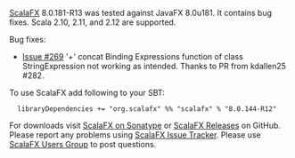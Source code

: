 [ScalaFX][1] 8.0.181-R13 was tested against JavaFX 8.0u181. It contains bug fixes.
Scala 2.10, 2.11, and 2.12 are supported.

Bug fixes:

* [Issue #269][269] '+' concat Binding Expressions function of class StringExpression not working as intended. Thanks to PR from kdallen25 #282.


To use ScalaFX add following to your SBT:

      libraryDependencies += "org.scalafx" %% "scalafx" % "8.0.144-R12"

For downloads visit [ScalaFX on Sonatype][2] or [ScalaFX Releases][3] on GitHub. 
Please report any problems using [ScalaFX Issue Tracker][4]. 
Please use [ScalaFX Users Group][5] to post questions. 

[1]: http://scalafx.org
[2]: http://search.maven.org/#search&#124;ga&#124;1&#124;scalafx
[3]: https://github.com/scalafx/scalafx/releases
[4]: https://github.com/scalafx/scalafx/issues
[5]: https://groups.google.com/forum/#!forum/scalafx-users

[269]: https://github.com/scalafx/scalafx/issues/269
